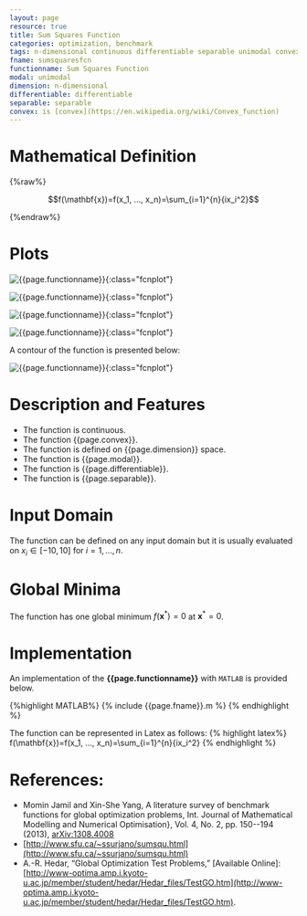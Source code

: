 ```yaml
---
layout: page
resource: true
title: Sum Squares Function
categories: optimization, benchmark
tags: n-dimensional continuous differentiable separable unimodal convex
fname: sumsquaresfcn
functionname: Sum Squares Function
modal: unimodal
dimension: n-dimensional
differentiable: differentiable
separable: separable
convex: is [convex](https://en.wikipedia.org/wiki/Convex_function)
---
```

<head>
	<script type="text/x-mathjax-config">
	  MathJax.Hub.Config({tex2jax: {inlineMath: [['$','$'], ['\\(','\\)']]}});
	</script>
	<script type="text/javascript" async
	  src="https://cdn.mathjax.org/mathjax/latest/MathJax.js?config=TeX-AMS_CHTML">
	</script>
</head>


# Mathematical Definition

{%raw%}

$$f(\mathbf{x})=f(x_1, ..., x_n)=\sum_{i=1}^{n}{ix_i^2}$$

{%endraw%}

# Plots
![{{page.functionname}}]({{site.baseurl}}/benchmarkfcns/plots/{{page.fname}}.png){:class="fcnplot"}

![{{page.functionname}}]({{site.baseurl}}/benchmarkfcns/plots/{{page.fname}}_2.png){:class="fcnplot"}

![{{page.functionname}}]({{site.baseurl}}/benchmarkfcns/plots/{{page.fname}}_3.png){:class="fcnplot"}

![{{page.functionname}}]({{site.baseurl}}/benchmarkfcns/plots/{{page.fname}}_4.png){:class="fcnplot"}

A contour of the function is presented below:

![{{page.functionname}}]({{site.baseurl}}/benchmarkfcns/plots/{{page.fname}}_contour.png){:class="fcnplot"}

# Description and Features
* The function is continuous.
* The function {{page.convex}}.
* The function is defined on {{page.dimension}} space.
* The function is {{page.modal}}.
* The function is {{page.differentiable}}.
* The function is {{page.separable}}.

# Input Domain
The function can be defined on any input domain but it is usually evaluated on $x_i \in [-10, 10]$ for $i=1, ..., n$.

# Global Minima
The function has one global minimum $f(\mathbf{x}^{\ast})=0$ at $\mathbf{x}^{\ast}=0$.

# Implementation
An implementation of the **{{page.functionname}}** with `MATLAB` is provided below. 

{%highlight MATLAB%}
{% include {{page.fname}}.m %}
{% endhighlight %}

The function can be represented in Latex as follows:
{% highlight latex%}
f(\mathbf{x})=f(x_1, ..., x_n)=\sum_{i=1}^{n}{ix_i^2}
{% endhighlight %}

# References:
* Momin Jamil and Xin-She Yang, A literature survey of benchmark functions for global optimization problems, Int. Journal of Mathematical Modelling 
and Numerical Optimisation}, Vol. 4, No. 2, pp. 150--194 (2013), [arXiv:1308.4008](arXiv:1308.4008)
* [http://www.sfu.ca/~ssurjano/sumsqu.html](http://www.sfu.ca/~ssurjano/sumsqu.html)
* A.-R. Hedar, “Global Optimization Test Problems,” [Available Online]:
[http://www-optima.amp.i.kyoto-u.ac.jp/member/student/hedar/Hedar_files/TestGO.htm](http://www-optima.amp.i.kyoto-u.ac.jp/member/student/hedar/Hedar_files/TestGO.htm).
